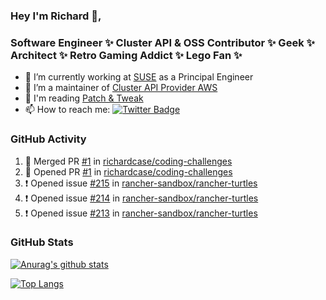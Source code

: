 ### Hey I'm Richard 👋, 

<h3 align="left">Software Engineer ✨ Cluster API & OSS Contributor ✨ Geek ✨ Architect ✨ Retro Gaming Addict ✨ Lego Fan ✨</h3>

- 🔭 I’m currently working at [SUSE](https://www.suse.com/) as a Principal Engineer
- 👯 I’m a maintainer of [Cluster API Provider AWS](https://github.com/kubernetes-sigs/cluster-api-provider-aws)
- 💬 I'm reading [Patch & Tweak](https://bjooks.com/products/patch-tweak-exploring-modular-synthesis)
- 📫 How to reach me: [![Twitter Badge](https://img.shields.io/badge/-@fruit_case-00acee?style=flat&logo=Twitter&logoColor=white)](https://twitter.com/intent/follow?screen_name=fruit_case "Follow on Twitter")

### GitHub Activity 

<!--START_SECTION:activity-->
1. 🎉 Merged PR [#1](https://github.com/richardcase/coding-challenges/pull/1) in [richardcase/coding-challenges](https://github.com/richardcase/coding-challenges)
2. 💪 Opened PR [#1](https://github.com/richardcase/coding-challenges/pull/1) in [richardcase/coding-challenges](https://github.com/richardcase/coding-challenges)
3. ❗ Opened issue [#215](https://github.com/rancher-sandbox/rancher-turtles/issues/215) in [rancher-sandbox/rancher-turtles](https://github.com/rancher-sandbox/rancher-turtles)
4. ❗ Opened issue [#214](https://github.com/rancher-sandbox/rancher-turtles/issues/214) in [rancher-sandbox/rancher-turtles](https://github.com/rancher-sandbox/rancher-turtles)
5. ❗ Opened issue [#213](https://github.com/rancher-sandbox/rancher-turtles/issues/213) in [rancher-sandbox/rancher-turtles](https://github.com/rancher-sandbox/rancher-turtles)
<!--END_SECTION:activity-->

### GitHub Stats

[![Anurag's github stats](https://github-readme-stats.vercel.app/api?username=richardcase&count_private=true&show_icons=true)](https://github.com/anuraghazra/github-readme-stats)

[![Top Langs](https://github-readme-stats.vercel.app/api/top-langs/?username=richardcase&hide=html&layout=compact)](https://github.com/anuraghazra/github-readme-stats)
